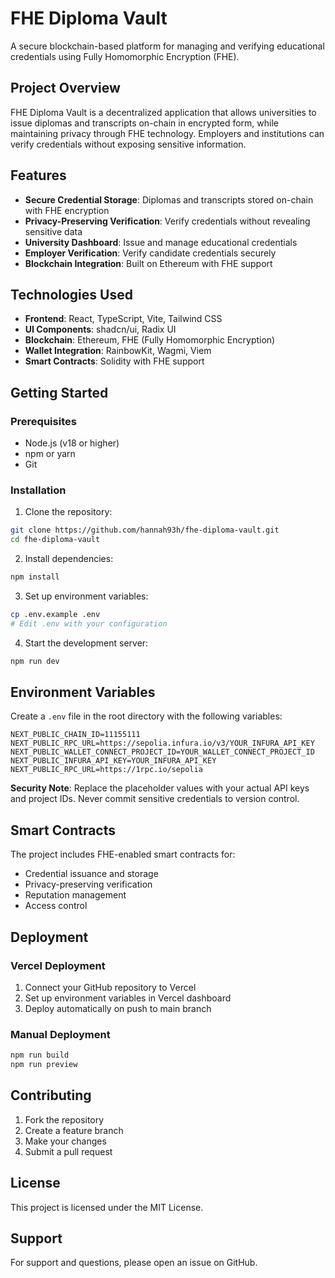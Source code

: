 # FHE Diploma Vault

A secure blockchain-based platform for managing and verifying educational credentials using Fully Homomorphic Encryption (FHE).

## Project Overview

FHE Diploma Vault is a decentralized application that allows universities to issue diplomas and transcripts on-chain in encrypted form, while maintaining privacy through FHE technology. Employers and institutions can verify credentials without exposing sensitive information.

## Features

- **Secure Credential Storage**: Diplomas and transcripts stored on-chain with FHE encryption
- **Privacy-Preserving Verification**: Verify credentials without revealing sensitive data
- **University Dashboard**: Issue and manage educational credentials
- **Employer Verification**: Verify candidate credentials securely
- **Blockchain Integration**: Built on Ethereum with FHE support

## Technologies Used

- **Frontend**: React, TypeScript, Vite, Tailwind CSS
- **UI Components**: shadcn/ui, Radix UI
- **Blockchain**: Ethereum, FHE (Fully Homomorphic Encryption)
- **Wallet Integration**: RainbowKit, Wagmi, Viem
- **Smart Contracts**: Solidity with FHE support

## Getting Started

### Prerequisites

- Node.js (v18 or higher)
- npm or yarn
- Git

### Installation

1. Clone the repository:
```bash
git clone https://github.com/hannah93h/fhe-diploma-vault.git
cd fhe-diploma-vault
```

2. Install dependencies:
```bash
npm install
```

3. Set up environment variables:
```bash
cp .env.example .env
# Edit .env with your configuration
```

4. Start the development server:
```bash
npm run dev
```

## Environment Variables

Create a `.env` file in the root directory with the following variables:

```env
NEXT_PUBLIC_CHAIN_ID=11155111
NEXT_PUBLIC_RPC_URL=https://sepolia.infura.io/v3/YOUR_INFURA_API_KEY
NEXT_PUBLIC_WALLET_CONNECT_PROJECT_ID=YOUR_WALLET_CONNECT_PROJECT_ID
NEXT_PUBLIC_INFURA_API_KEY=YOUR_INFURA_API_KEY
NEXT_PUBLIC_RPC_URL=https://1rpc.io/sepolia
```

**Security Note**: Replace the placeholder values with your actual API keys and project IDs. Never commit sensitive credentials to version control.

## Smart Contracts

The project includes FHE-enabled smart contracts for:
- Credential issuance and storage
- Privacy-preserving verification
- Reputation management
- Access control

## Deployment

### Vercel Deployment

1. Connect your GitHub repository to Vercel
2. Set up environment variables in Vercel dashboard
3. Deploy automatically on push to main branch

### Manual Deployment

```bash
npm run build
npm run preview
```

## Contributing

1. Fork the repository
2. Create a feature branch
3. Make your changes
4. Submit a pull request

## License

This project is licensed under the MIT License.

## Support

For support and questions, please open an issue on GitHub.